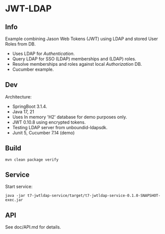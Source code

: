 JWT-LDAP
===

Info
---
Example combining Jason Web Tokens (JWT) using LDAP and stored User Roles from DB.

- Uses LDAP for *Authentication*.
- Query LDAP for SSO (LDAP) memberships and (LDAP) roles.
- Resolve memberships and roles against local *Authorization* DB.
- Cucumber example.

Dev
---
Architecture:

- SpringBoot 3.1.4.
- Java 17, 21
- Uses In memory 'H2' database for demo purposes only.
- JWT 0.10.8 using encrypted tokens.
- Testing LDAP server from unboundid-ldapsdk.
- Junit 5, Cucumber 7.14 (demo)

Build
---

    mvn clean package verify

Service
--- 
Start service:

    java -jar t7-jwtldap-service/target/t7-jwtldap-service-0.1.0-SNAPSHOT-exec.jar

API
---
See doc/API.md for details.
